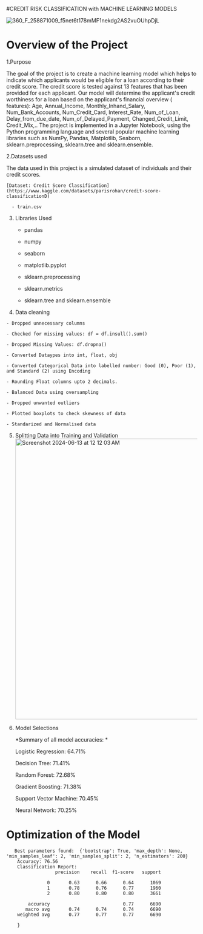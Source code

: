 #CREDIT RISK CLASSIFICATION with MACHINE LEARNING MODELS

![360_F_258871009_f5net6t178mMF1nekdg2AS2vuOUhpDjL](https://github.com/spoudel977/project4/assets/105176210/a2e7f5cc-ee19-417c-8d97-a09e9b321da0)

# Overview of the Project 
1.Purpose   

The goal of the project is to create a machine learning model which helps to indicate which applicants would be eligible for a loan according to their credit score. The credit score is tested against 13 features that has been provided for each applicant. Our model will determine the applicant's credit worthiness for a loan based on the applicant's financial overview ( features): Age, Annual_Income, Monthly_Inhand_Salary, Num_Bank_Accounts, Num_Credit_Card, Interest_Rate, Num_of_Loan, Delay_from_due_date, Num_of_Delayed_Payment, Changed_Credit_Limit, Credit_Mix,.. The project is implemented in a Jupyter Notebook, using the Python programming language and several popular machine learning libraries such as NumPy, Pandas, Matplotlib, Seaborn, sklearn.preprocessing, sklearn.tree and sklearn.ensemble. 

2.Datasets used


The data used in this project is a simulated dataset of individuals and their credit scores.

    [Dataset: Credit Score Classification](https://www.kaggle.com/datasets/parisrohan/credit-score-classificationD)

      - train.csv

      

   3. Libraries Used 

      - pandas
      
      - numpy
      
      - seaborn
      
      - matplotlib.pyplot
      
      - sklearn.preprocessing
      
      - sklearn.metrics
        
      - sklearn.tree and sklearn.ensemble




                           
   4. Data cleaning
     
    - Dropped unnecessary columns
      
    - Checked for missing values: df = df.insull().sum()
    
    - Dropped Missing Values: df.dropna()
    
    - Converted Dataypes into int, float, obj
    
    - Converted Categorical Data into labelled number: Good (0), Poor (1), and Standard (2) using Encoding

    - Rounding Float columns upto 2 decimals.

    - Balanced Data using oversampling

    - Dropped unwanted outliers 

    - Plotted boxplots to check skewness of data

    - Standarized and Normalised data

    

    
   5. Splitting Data into Training and Validation
      <img width="740" alt="Screenshot 2024-06-13 at 12 12 03 AM"               src="https://github.com/spoudel977/project4/assets/105176210/c7f137ba-a4f8-4c57-81da-46de0ed8ea28">




6. Model Selections

   
    *Summary of all model accuracies: *
   
    Logistic Regression: 64.71%
   
    Decision Tree: 71.41%
   
    Random Forest: 72.68%
   
    Gradient Boosting: 71.38%
   
    Support Vector Machine: 70.45%
   
    Neural Network: 70.25%
    
    
# Optimization of the Model 
       Best parameters found:  {'bootstrap': True, 'max_depth': None, 'min_samples_leaf': 2, 'min_samples_split': 2, 'n_estimators': 200}
        Accuracy: 76.56
        Classification Report:
                      precision    recall  f1-score   support

                   0       0.63      0.66      0.64      1069
                   1       0.78      0.76      0.77      1960
                   2       0.80      0.80      0.80      3661

            accuracy                           0.77      6690
           macro avg       0.74      0.74      0.74      6690
        weighted avg       0.77      0.77      0.77      6690

        }
        
